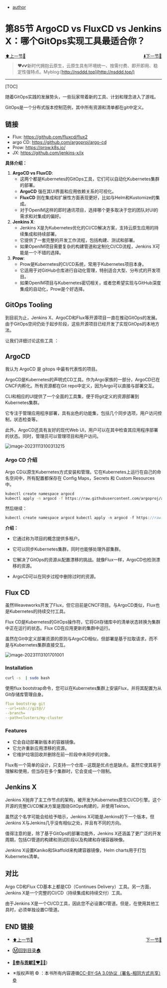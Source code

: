 + [author](http://nsddd.top)

# 第85节 ArgoCD vs FluxCD vs Jenkins X：哪个GitOps实现工具最适合你？

<div><a href = '84.md' style='float:left'>⬆️上一节🔗  </a><a href = '86.md' style='float: right'>  ⬇️下一节🔗</a></div>
<br>

> ❤️💕💕新时代拥抱云原生，云原生具有环境统一、按需付费、即开即用、稳定性强特点。Myblog:[http://nsddd.top](http://nsddd.top/)

---
[TOC]

随着GitOps实践的发展势头，一些玩家带着新的工具、计划和理念进入了游戏。

GitOps是一个分布式版本控制范例，其中所有资源和清单都在git中定义。

## 链接

+ Flux: https://github.com/fluxcd/flux2
+ argo CD: https://github.com/argoproj/argo-cd
+ Prow: https://prow.k8s.io/
+ JX: https://github.com/jenkins-x/jx

**具体介绍：**

1. **ArgoCD vs FluxCD**:
   + 这两个都是Kubernetes的GitOps工具，它们可以自动化Kubernetes集群的部署。
   + **ArgoCD** 强在其UI界面和应用依赖关系的可视化。
   + **FluxCD** 则在集成和扩展性方面表现更好，比如与Helm和Kustomize的集成。
   + 对于OpenIM这样的即时通讯项目，选择哪个更多取决于您的团队对UI的需求和对集成的偏好。
2. **Jenkins X**:
   + Jenkins X是为Kubernetes优化的CI/CD解决方案，支持云原生应用的持续集成和持续部署。
   + 它提供了一套完整的开发工作流程，包括构建、测试和部署。
   + 如果OpenIM项目需要复杂的构建管道和定制化CI/CD流程，Jenkins X可能是一个不错的选择。
3. **Prow**:
   + Prow是Kubernetes的CI/CD系统，常用于Kubernetes项目本身。
   + 它适用于对GitHub仓库进行自动化管理，特别适合大型、分布式的开发项目。
   + 如果OpenIM项目与Kubernetes密切相关，或者您希望实现与GitHub深度集成的自动化，Prow是个好选择。



## GitOps Tooling

到目前为止，Jenkins X、ArgoCD和Flux等开源项目一直在推动GitOps的发展。由于GitOps空间仍处于起步阶段，这些开源项目已经开发了实现GitOps的本地方法。

让我们详细讨论这些工具 ：



## ArgoCD

我认为 ArgoCD 是 gitops 中最有代表性的项目。

ArgoCD是Kubernetes的声明式CD工具。作为Argo家族的一部分，ArgoCD已在CNCF内孵化。所有资源都在Git repo中定义，因为Argo可以直接与部署交互。

CLI和相应的UI提供了一个全面的工具集，便于将git定义的资源部署到Kubernetes集群。

它专注于管理应用程序部署，具有出色的功能集，包括几个同步选项，用户访问控制，状态检查等。

此外，ArgoCD还具有友好的现代Web UI，用户可以在其中检查其应用程序部署的状态。同时，管理员可以管理项目和用户访问。

![image-20231113100313215](http://sm.nsddd.top/sm202311131003498.png)



### Argo CD 介绍

Argo CD以原生Kubernetes方式安装和管理。它在Kubernetes上运行在自己的命名空间中，所有配置都保存在 Config Maps，Secrets 和 Custom Resources 中。

```bash
kubectl create namespace argocd
kubectl apply -n argocd -f https://raw.githubusercontent.com/argoproj/argo-cd/stable/manifests/install.yaml
```

然后继续：

```go
kubectl create namespace argocd kubectl apply -n argocd -f https://raw.githubusercontent.com/argoproj/argo-cd/stable/manifests/install.yaml
```

**介绍：**

+ 它通过称为项目的概念提供多租户。

+ 它可以同步Kubernetes集群，同时也能够处理外部集群。
+ 它解决了GitOps的资源从配置漂移的挑战。就像Flux一样，ArgoCD也检测漂移的资源。
+ ArgoCD可以在同步过程中删除过时的资源。



## Flux CD

虽然Weaveworks开发了Flux，但它目前是CNCF项目。与ArgoCD类似，Flux也是Kubernetes的持续交付工具。

Flux CD是Kubernetes的GitOps操作符，它将Git存储库中的清单状态转换为集群中正在运行的状态。Flux CD在应用更新的集群中运行。

虽然在Git中定义部署资源的原则与ArgoCD相似，但部署是基于拉取请求，而不是与Kubernetes集群直接交互。

![image-20231113101701001](http://sm.nsddd.top/sm202311131017040.png)

### Installation

```bash
curl -s  | sudo bash 
```

使用flux bootstrap命令，您可以在Kubernetes集群上安装Flux，并将其配置为从Git存储库管理自身。

```yaml
flux bootstrap git
--url=ssh://git@//
--branch=
--path=clusters/my-cluster
```



### Features

+ 它会自动部署新版本的容器镜像。
+ 它允许重新应用漂移的资源。
+ 它维护垃圾回收并删除在前一阶段中未同步的对象。

Flux有一个简单的设计，只支持一个仓库--这既是优点也是缺点。虽然它使其易于理解和使用，但当存在多个集群时，它会变成一个限制。



## Jenkins X

Jenkins X抛弃了主工作节点的架构，被开发为Kubernetes原生CI/CD引擎。这个开源的完整CI/CD解决方案是围绕GitOps构建的，并使用Tekton。

虽然这个名字可能会给给予暗示，Jenkins X可能是Jenkins的下一个版本，但Jenkins X与Jenkins几乎没有相似之处，并且有不同的方向。

值得注意的是，除了基于GitOps的部署功能外，Jenkins X还涵盖了更广泛的开发周期，包括CI管道的构建和测试阶段以及构建和存储容器映像。

Jenkins X设置Kaniko和Skaffold来构建容器镜像，Helm charts用于打包Kubernetes清单。‍



## 对比

Argo CD和Flux CD基本上都是CD（Continues Delivery）工具。另一方面，Jenkins X是一个完整的CI/CD（持续集成和持续交付）工具。

由于Jenkins X是一个CI/CD工具，因此您不必设置CI管道。但是，在使用其他工具时，必须单独设置CI管道。









## END 链接
<ul><li><div><a href = '84.md' style='float:left'>⬆️上一节🔗  </a><a href = '86.md' style='float: right'>  ️下一节🔗</a></div></li></ul>

+ [Ⓜ️回到目录🏠](../README.md)

+ [**🫵参与贡献💞❤️‍🔥💖**](https://nsddd.top/archives/contributors))

+ ✴️版权声明 &copy; ：本书所有内容遵循[CC-BY-SA 3.0协议（署名-相同方式共享）&copy;](http://zh.wikipedia.org/wiki/Wikipedia:CC-by-sa-3.0协议文本) 

